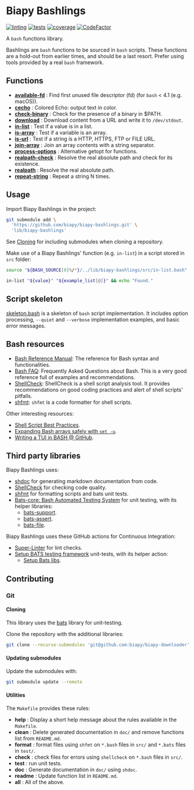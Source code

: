 # Biapy Bashlings

[![linting](https://github.com/biapy/biapy-bashlings/actions/workflows/super-linter.yaml/badge.svg)](https://github.com/biapy/biapy-bashlings/actions/workflows/super-linter.yaml)
[![tests](https://github.com/biapy/biapy-bashlings/actions/workflows/ci.yaml/badge.svg)](https://github.com/biapy/biapy-bashlings/actions/workflows/ci.yaml)
[![coverage](https://codecov.io/gh/biapy/biapy-bashlings/branch/main/graph/badge.svg?token=4HLU62R4TB)](https://codecov.io/gh/biapy/biapy-bashlings)
[![CodeFactor](https://www.codefactor.io/repository/github/biapy/biapy-bashlings/badge)](https://www.codefactor.io/repository/github/biapy/biapy-bashlings)

A `bash` functions library.

Bashlings are `bash` functions to be sourced in `bash` scripts. These functions
are a hold-out from earlier times, and should be a last resort. Prefer using
tools provided by a real `bash` framework.

## Functions

<!-- brief start -->
- **[available-fd](./doc/available-fd.md)** : Find first unused file descriptor (fd) (for `bash` < 4.1 (e.g. macOS)).
- **[cecho](./doc/cecho.md)** : Colored Echo: output text in color.
- **[check-binary](./doc/check-binary.md)** : Check for the presence of a binary in $PATH.
- **[download](./doc/download.md)** : Download content from a URL and write it to `/dev/stdout`.
- **[in-list](./doc/in-list.md)** : Test if a value is in a list.
- **[is-array](./doc/is-array.md)** : Test if a variable is an array.
- **[is-url](./doc/is-url.md)** : Test if a string is a HTTP, HTTPS, FTP or FILE URL.
- **[join-array](./doc/join-array.md)** : Join an array contents with a string separator.
- **[process-options](./doc/process-options.md)** : Alternative getopt for functions.
- **[realpath-check](./doc/realpath-check.md)** : Resolve the real absolute path and check for its existence.
- **[realpath](./doc/realpath.md)** : Resolve the real absolute path.
- **[repeat-string](./doc/repeat-string.md)** : Repeat a string N times.
<!-- brief end -->

## Usage

Import Biapy Bashlings in the project:

```bash
git submodule add \
  'https://github.com/biapy/biapy-bashlings.git' \
  'lib/biapy-bashlings'
```

See [Cloning](#cloning) for including submodules when cloning a repository.

Make use of a Biapy Bashlings' function (e.g. `in-list`) in a script stored in
`src` folder:

```bash
source "${BASH_SOURCE[0]%/*}/../lib/biapy-bashlings/src/in-list.bash"

in-list "${value}" "${example_list[@]}" && echo "Found."
```

## Script skeleton

[skeleton.bash](./skeleton.bash) is a skeleton of `bash` script implementation.
It includes option processing, `--quiet` and `--verbose` implementation
examples, and basic error messages.

## Bash resources

- [Bash Reference Manual](https://www.gnu.org/software/bash/manual/html_node/index.html):
  The reference for Bash syntax and functionalities.
- [Bash FAQ](https://mywiki.wooledge.org/BashFAQ/):
  Frequently Asked Questions about Bash. This is a very good reference full of
  examples and recommendations.
- [ShellCheck][shellcheck]:
  ShellCheck is a shell script analysis tool. It provides recommendations on
  good coding practices and alert of shell scripts' pitfalls.
- [shfmt][shfmt]:
  `shfmt` is a code formatter for shell scripts.

Other interesting resources:

- [Shell Script Best Practices](https://sharats.me/posts/shell-script-best-practices/).
- [Expanding Bash arrays safely with `set -u`](https://gist.github.com/dimo414/2fb052d230654cc0c25e9e41a9651ebe).
- [Writing a TUI in BASH @ GitHub](https://github.com/dylanaraps/writing-a-tui-in-bash).

## Third party libraries

Biapy Bashlings uses:

- [shdoc](https://github.com/reconquest/shdoc) for generating markdown
  documentation from code.
- [ShellCheck][shellcheck] for checking code
  quality.
- [shfmt][shfmt] for formatting scripts and bats unit
  tests.
- [Bats-core: Bash Automated Testing System][bats-core]
  for unit testing, with its helper libraries:
  - [bats-support](https://github.com/bats-core/bats-support).
  - [bats-assert](https://github.com/bats-core/bats-assert).
  - [bats-file](https://github.com/bats-core/bats-file).

Biapy Bashlings uses these GitHub actions for Continuous Integration:

- [Super-Linter](https://github.com/github/super-linter) for lint checks.
- [Setup BATS testing framework](https://github.com/marketplace/actions/setup-bats-testing-framework)
  unit-tests, with its helper action:
  - [Setup Bats libs](https://github.com/marketplace/actions/setup-bats-libs).

## Contributing

### Git

#### Cloning

This library uses the [bats][bats-core] library for unit-testing.

Clone the repository with the additional libraries:

```bash
git clone --recurse-submodules 'git@github.com:biapy/biapy-downloader'
```

#### Updating submodules

Update the submodules with:

```bash
git submodule update --remote
```

[bats-core]: https://github.com/bats-core/bats-core
[shellcheck]: https://github.com/koalaman/shellcheck
[shfmt]: https://github.com/mvdan/sh

#### Utilities

The `Makefile` provides these rules:

- **help** : Display a short help message about the rules available in the
  `Makefile`.
- **clean** : Delete generated documentation in `doc/` and remove functions
  list from `README.md`.
- **format** : format files using `shfmt` on `*.bash` files in `src/` and
  `*.bats` files in `test/`.
- **check** : check files for errors using `shellcheck` on `*.bash` files
  in `src/`.
- **test** : run unit tests.
- **doc** : Generate documentation in `doc/` using `shdoc`.
- **readme** : Update function list in `README.md`.
- **all** : All of the above.
